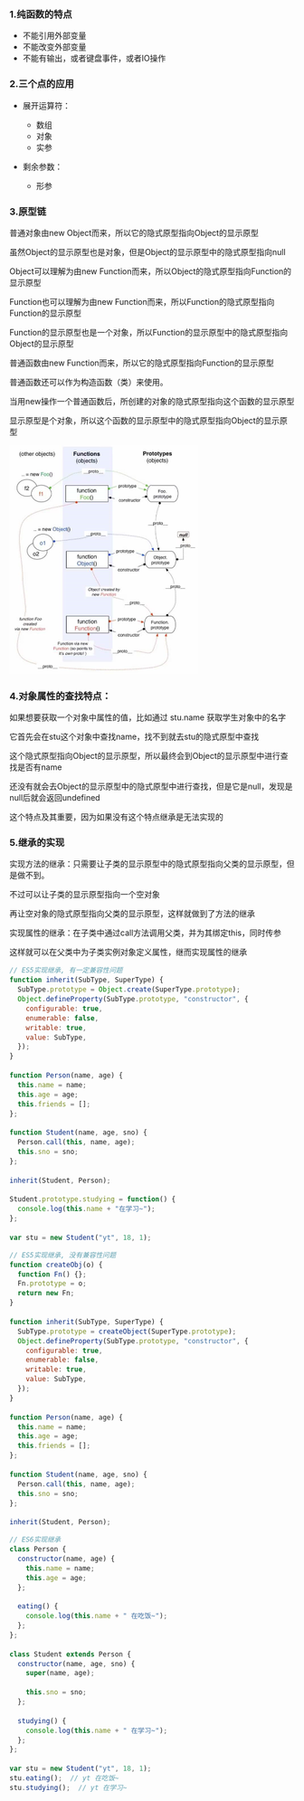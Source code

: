 ### 1.纯函数的特点

- 不能引用外部变量
- 不能改变外部变量
- 不能有输出，或者键盘事件，或者IO操作

### 2.三个点的应用

- 展开运算符：
  - 数组
  - 对象
  - 实参

- 剩余参数：
  - 形参

### 3.原型链

普通对象由new Object而来，所以它的隐式原型指向Object的显示原型

虽然Object的显示原型也是对象，但是Object的显示原型中的隐式原型指向null



Object可以理解为由new Function而来，所以Object的隐式原型指向Function的显示原型



Function也可以理解为由new Function而来，所以Function的隐式原型指向Function的显示原型

Function的显示原型也是一个对象，所以Function的显示原型中的隐式原型指向Object的显示原型



普通函数由new Function而来，所以它的隐式原型指向Function的显示原型

普通函数还可以作为构造函数（类）来使用。

当用new操作一个普通函数后，所创建的对象的隐式原型指向这个函数的显示原型

显示原型是个对象，所以这个函数的显示原型中的隐式原型指向Object的显示原型

<img src="images/image-20220604164303560.png" alt="image-20220604164303560" style="zoom:50%;" />

### 4.对象属性的查找特点：

如果想要获取一个对象中属性的值，比如通过 stu.name 获取学生对象中的名字

它首先会在stu这个对象中查找name，找不到就去stu的隐式原型中查找

这个隐式原型指向Object的显示原型，所以最终会到Object的显示原型中进行查找是否有name

还没有就会去Object的显示原型中的隐式原型中进行查找，但是它是null，发现是null后就会返回undefined



这个特点及其重要，因为如果没有这个特点继承是无法实现的

### 5.继承的实现

实现方法的继承：只需要让子类的显示原型中的隐式原型指向父类的显示原型，但是做不到。

不过可以让子类的显示原型指向一个空对象

再让空对象的隐式原型指向父类的显示原型，这样就做到了方法的继承



实现属性的继承：在子类中通过call方法调用父类，并为其绑定this，同时传参

这样就可以在父类中为子类实例对象定义属性，继而实现属性的继承

```js
// ES5实现继承, 有一定兼容性问题
function inherit(SubType, SuperType) {
  SubType.prototype = Object.create(SuperType.prototype);
  Object.defineProperty(SubType.prototype, "constructor", {
    configurable: true,
    enumerable: false,
    writable: true,
    value: SubType,
  });
}

function Person(name, age) {
  this.name = name;
  this.age = age;
  this.friends = [];
};

function Student(name, age, sno) {
  Person.call(this, name, age);
  this.sno = sno;
};

inherit(Student, Person);

Student.prototype.studying = function() {
  console.log(this.name + "在学习~");
};

var stu = new Student("yt", 18, 1);
```

```js
// ES5实现继承, 没有兼容性问题
function createObj(o) {
  function Fn() {};
  Fn.prototype = o;
  return new Fn;
}

function inherit(SubType, SuperType) {
  SubType.prototype = createObject(SuperType.prototype);
  Object.defineProperty(SubType.prototype, "constructor", {
    configurable: true,
    enumerable: false,
    writable: true,
    value: SubType,
  });
}

function Person(name, age) {
  this.name = name;
  this.age = age;
  this.friends = [];
};

function Student(name, age, sno) {
  Person.call(this, name, age);
  this.sno = sno;
};

inherit(Student, Person);
```

```js
// ES6实现继承
class Person {
  constructor(name, age) {
    this.name = name;
    this.age = age;
  };

  eating() {
    console.log(this.name + " 在吃饭~");
  };
};

class Student extends Person {
  constructor(name, age, sno) {
    super(name, age);

    this.sno = sno;
  };

  studying() {
    console.log(this.name + " 在学习~");
  };
};

var stu = new Student("yt", 18, 1);
stu.eating();  // yt 在吃饭~
stu.studying();  // yt 在学习~
```

